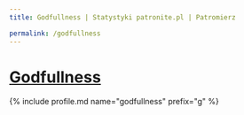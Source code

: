 ```yaml
---
title: Godfullness | Statystyki patronite.pl | Patromierz

permalink: /godfullness
---
```


# [Godfullness](https://patronite.pl/godfullness)

{% include profile.md name="godfullness" prefix="g" %}
